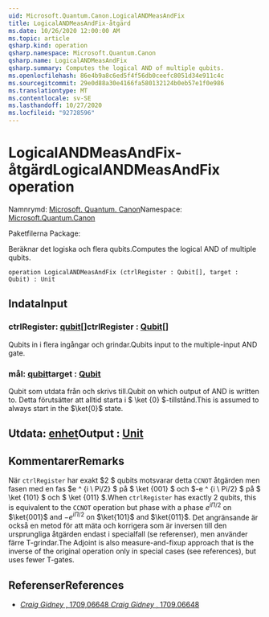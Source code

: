 ```yaml
---
uid: Microsoft.Quantum.Canon.LogicalANDMeasAndFix
title: LogicalANDMeasAndFix-åtgärd
ms.date: 10/26/2020 12:00:00 AM
ms.topic: article
qsharp.kind: operation
qsharp.namespace: Microsoft.Quantum.Canon
qsharp.name: LogicalANDMeasAndFix
qsharp.summary: Computes the logical AND of multiple qubits.
ms.openlocfilehash: 86e4b9a8c6ed5f4f56db0ceefc8051d34e911c4c
ms.sourcegitcommit: 29e0d88a30e4166fa580132124b0eb57e1f0e986
ms.translationtype: MT
ms.contentlocale: sv-SE
ms.lasthandoff: 10/27/2020
ms.locfileid: "92728596"
---
```

# <a name="logicalandmeasandfix-operation"></a><span data-ttu-id="87515-102">LogicalANDMeasAndFix-åtgärd</span><span class="sxs-lookup"><span data-stu-id="87515-102">LogicalANDMeasAndFix operation</span></span>

<span data-ttu-id="87515-103">Namnrymd: [Microsoft. Quantum. Canon](xref:Microsoft.Quantum.Canon)</span><span class="sxs-lookup"><span data-stu-id="87515-103">Namespace: [Microsoft.Quantum.Canon](xref:Microsoft.Quantum.Canon)</span></span>

<span data-ttu-id="87515-104">Paketfilerna [](https://nuget.org/packages/)</span><span class="sxs-lookup"><span data-stu-id="87515-104">Package: [](https://nuget.org/packages/)</span></span>


<span data-ttu-id="87515-105">Beräknar det logiska och flera qubits.</span><span class="sxs-lookup"><span data-stu-id="87515-105">Computes the logical AND of multiple qubits.</span></span>

```qsharp
operation LogicalANDMeasAndFix (ctrlRegister : Qubit[], target : Qubit) : Unit
```


## <a name="input"></a><span data-ttu-id="87515-106">Indata</span><span class="sxs-lookup"><span data-stu-id="87515-106">Input</span></span>

### <a name="ctrlregister--qubit"></a><span data-ttu-id="87515-107">ctrlRegister: [qubit](xref:microsoft.quantum.lang-ref.qubit)[]</span><span class="sxs-lookup"><span data-stu-id="87515-107">ctrlRegister : [Qubit](xref:microsoft.quantum.lang-ref.qubit)[]</span></span>

<span data-ttu-id="87515-108">Qubits in i flera ingångar och grindar.</span><span class="sxs-lookup"><span data-stu-id="87515-108">Qubits input to the multiple-input AND gate.</span></span>


### <a name="target--qubit"></a><span data-ttu-id="87515-109">mål: [qubit](xref:microsoft.quantum.lang-ref.qubit)</span><span class="sxs-lookup"><span data-stu-id="87515-109">target : [Qubit](xref:microsoft.quantum.lang-ref.qubit)</span></span>

<span data-ttu-id="87515-110">Qubit som utdata från och skrivs till.</span><span class="sxs-lookup"><span data-stu-id="87515-110">Qubit on which output of AND is written to.</span></span> <span data-ttu-id="87515-111">Detta förutsätter att alltid starta i $ \ket {0} $-tillstånd.</span><span class="sxs-lookup"><span data-stu-id="87515-111">This is assumed to always start in the $\ket{0}$ state.</span></span>



## <a name="output--unit"></a><span data-ttu-id="87515-112">Utdata: [enhet](xref:microsoft.quantum.lang-ref.unit)</span><span class="sxs-lookup"><span data-stu-id="87515-112">Output : [Unit](xref:microsoft.quantum.lang-ref.unit)</span></span>



## <a name="remarks"></a><span data-ttu-id="87515-113">Kommentarer</span><span class="sxs-lookup"><span data-stu-id="87515-113">Remarks</span></span>

<span data-ttu-id="87515-114">När `ctrlRegister` har exakt $2 $ qubits motsvarar detta `CCNOT` åtgärden men fasen med en fas $e ^ {i \ Pi/2} $ på $ \ket {001} $ och $-e ^ {i \ Pi/2} $ på $ \ket {101} $ och $ \ket {011} $.</span><span class="sxs-lookup"><span data-stu-id="87515-114">When `ctrlRegister` has exactly $2$ qubits, this is equivalent to the `CCNOT` operation but phase with a phase $e^{i\Pi/2}$ on $\ket{001}$ and $-e^{i\Pi/2}$ on $\ket{101}$ and $\ket{011}$.</span></span>
<span data-ttu-id="87515-115">Det angränsande är också en metod för att mäta och korrigera som är inversen till den ursprungliga åtgärden endast i specialfall (se referenser), men använder färre T-grindar.</span><span class="sxs-lookup"><span data-stu-id="87515-115">The Adjoint is also measure-and-fixup approach that is the inverse of the original operation only in special cases (see references), but uses fewer T-gates.</span></span>

## <a name="references"></a><span data-ttu-id="87515-116">Referenser</span><span class="sxs-lookup"><span data-stu-id="87515-116">References</span></span>

- [<span data-ttu-id="87515-117">*Craig Gidney* , 1709,06648</span><span class="sxs-lookup"><span data-stu-id="87515-117"> *Craig Gidney* , 1709.06648</span></span>](https://arxiv.org/abs/1709.06648)